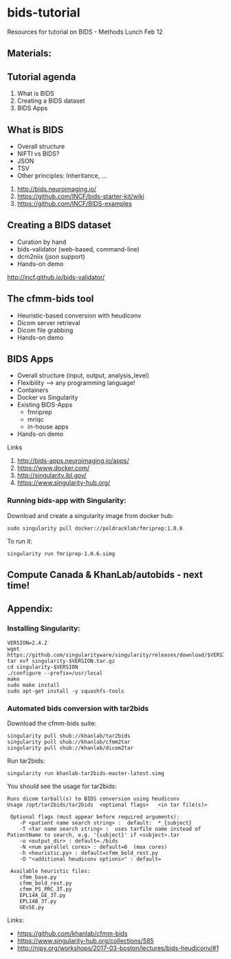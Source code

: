 # bids-tutorial
Resources for tutorial on BIDS - Methods Lunch Feb 12


##  Materials:


## Tutorial agenda
1. What is BIDS
2. Creating a BIDS dataset
3. BIDS Apps


## What is BIDS

* Overall structure
* NIFTI vs BIDS?
* JSON
* TSV
* Other principles: Inheritance, ...

1. http://bids.neuroimaging.io/
2. https://github.com/INCF/bids-starter-kit/wiki
3. https://github.com/INCF/BIDS-examples

## Creating a BIDS dataset

* Curation by hand
* bids-validator (web-based, command-line)
* dcm2niix (json support)
* Hands-on demo 

http://incf.github.io/bids-validator/

## The cfmm-bids tool 

* Heuristic-based conversion with heudiconv
* Dicom server retrieval
* Dicom file grabbing
* Hands-on demo


## BIDS Apps

* Overall structure (input, output, analysis_level)
* Flexibility --> any programming language!
* Containers
* Docker vs Singularity
* Existing BIDS-Apps
  * fmriprep
  * mriqc
  * in-house apps 
* Hands-on demo



Links
1. http://bids-apps.neuroimaging.io/apps/
2. https://www.docker.com/
3. http://singularity.lbl.gov/
4. https://www.singularity-hub.org/

### Running bids-app with Singularity:

Download and create a singularity image from docker hub:
```
sudo singularity pull docker://poldracklab/fmriprep:1.0.6
```

To run it:
```
singularity run fmriprep-1.0.6.simg
```
 
## Compute Canada & KhanLab/autobids - next time!

## Appendix:

### Installing Singularity:
```
VERSION=2.4.2
wget https://github.com/singularityware/singularity/releases/download/$VERSION/singularity-$VERSION.tar.gz
tar xvf singularity-$VERSION.tar.gz
cd singularity-$VERSION
./configure --prefix=/usr/local
make
sudo make install
sudo apt-get install -y squashfs-tools
```

### Automated bids conversion with tar2bids

Download the cfmm-bids suite:
```
singularity pull shub://khanlab/tar2bids
singularity pull shub://khanlab/cfmm2tar
singularity pull shub://khanlab/dicom2tar
```

Run tar2bids:
```
singularity run khanlab-tar2bids-master-latest.simg
```

You should see the usage for tar2bids:
```
Runs dicom tarball(s) to BIDS conversion using heudiconv
Usage /opt/tar2bids/tar2bids  <optional flags>   <in tar file(s)>

 Optional flags (must appear before required arguments):
	-P <patient name search string> :  default:  *_{subject}
	-T <tar name search string> :  uses tarfile name instead of PatientName to search, e.g. '{subject}' if <subject>.tar
	-o <output_dir> : default=./bids
	-N <num parallel cores> : default=0  (max cores)
	-h <heuristic.py> : default=cfmm_bold_rest.py
	-O "<additional heudiconv options>" : default=

 Available heuristic files:
	cfmm_base.py
	cfmm_bold_rest.py
	cfmm_PS_PRC_3T.py
	EPL14A_GE_3T.py
	EPL14B_3T.py
	GEvSE.py
```


Links:
* https://github.com/khanlab/cfmm-bids
* https://www.singularity-hub.org/collections/585
* http://nipy.org/workshops/2017-03-boston/lectures/bids-heudiconv/#1
